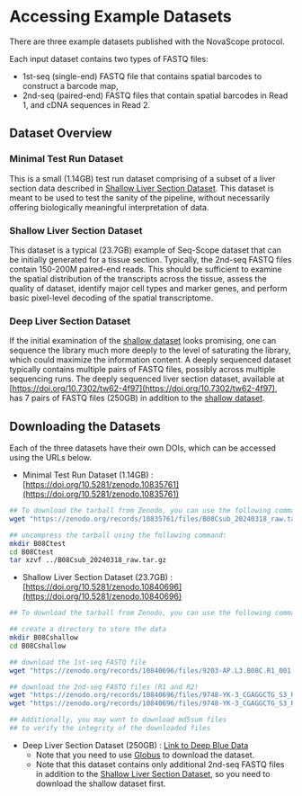 
# Accessing Example Datasets

There are three example datasets published with the NovaScope protocol.

Each input dataset contains two types of FASTQ files:

* 1st-seq (single-end) FASTQ file that contains spatial barcodes to construct a barcode map,
* 2nd-seq (paired-end) FASTQ files that contain spatial barcodes in Read 1, and cDNA sequences in Read 2.

## Dataset Overview

### Minimal Test Run Dataset

This is a small (1.14GB) test run dataset comprising of a subset of a liver section data described in [Shallow Liver Section Dataset](#shallow-liver-section-dataset). This dataset is meant to be used to test the sanity of the pipeline, without necessarily offering biologically meaningful interpretation of data.

### Shallow Liver Section Dataset

This dataset is a typical (23.7GB) example of Seq-Scope dataset that can be initially generated for a tissue section. Typically, the 2nd-seq FASTQ files contain 150-200M paired-end reads. This should be sufficient to examine the spatial distribution of the transcripts across the tissue, assess the quality of dataset, identify major cell types and marker genes, and perform basic pixel-level decoding of the spatial transcriptome.

### Deep Liver Section Dataset

If the initial examination of the [shallow dataset](#shallow-liver-section-dataset) looks promising, one can sequence the library much more deeply to the level of saturating the library, which could maximize the information content. A deeply sequenced dataset typically contains multiple pairs of FASTQ files, possibly across multiple sequencing runs. The deeply sequenced liver section dataset, available at [https://doi.org/10.7302/tw62-4f97](https://doi.org/10.7302/tw62-4f97), has 7 pairs of FASTQ files (250GB) in addition to the [shallow dataset](#shallow-liver-section-dataset).

## Downloading the Datasets

Each of the three datasets have their own DOIs, which can be accessed using the URLs below.

* Minimal Test Run Dataset (1.14GB) : [https://doi.org/10.5281/zenodo.10835761](https://doi.org/10.5281/zenodo.10835761)

```bash
## To download the tarball from Zenodo, you can use the following command
wget "https://zenodo.org/records/10835761/files/B08Csub_20240318_raw.tar.gz"

## uncompress the tarball using the following command:
mkdir B08Ctest
cd B08Ctest
tar xzvf ../B08Csub_20240318_raw.tar.gz
```

* Shallow Liver Section Dataset (23.7GB) : [https://doi.org/10.5281/zenodo.10840696](https://doi.org/10.5281/zenodo.10840696) 

```bash
## To download the tarball from Zenodo, you can use the following command

## create a directory to store the data
mkdir B08Cshallow
cd B08Cshallow

## download the 1st-seq FASTQ file
wget "https://zenodo.org/records/10840696/files/9203-AP.L3.B08C.R1_001.fastq.gz"

## download the 2nd-seq FASTQ files (R1 and R2)
wget "https://zenodo.org/records/10840696/files/9748-YK-3_CGAGGCTG_S3_R1_001.fastq.gz"
wget "https://zenodo.org/records/10840696/files/9748-YK-3_CGAGGCTG_S3_R2_001.fastq.gz"

## Additionally, you may want to download md5sum files 
## to verify the integrity of the downloaded files
```

* Deep Liver Section Dataset (250GB) : [Link to Deep Blue Data](https://doi.org/10.7302/tw62-4f97) 
    - Note that you need to use [Globus](https://www.globus.org/) to download the dataset.
    - Note that this dataset contains only additional 2nd-seq FASTQ files in addition to the [Shallow Liver Section Dataset](#shallow-liver-section-dataset), so you need to download the shallow dataset first. 